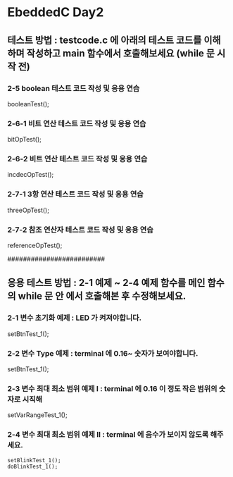 # EbeddedC Day2

## 테스트 방법 : testcode.c 에 아래의 테스트 코드를 이해하며 작성하고 main 함수에서 호출해보세요 (while 문 시작 전)

### 2-5 boolean 테스트 코드 작성 및 응용 연습

   booleanTest();

### 2-6-1 비트 연산 테스트 코드 작성 및 응용 연습

   bitOpTest();

### 2-6-2 비트 연산 테스트 코드 작성 및 응용 연습
 
   incdecOpTest();

### 2-7-1 3항 연산 테스트 코드 작성 및 응용 연습

   threeOpTest();

### 2-7-2 참조 연산자 테스트 코드 작성 및 응용 연습
 
   referenceOpTest();

#########################

## 응용 테스트 방법 : 2-1 예제 ~ 2-4 예제 함수를 메인 함수의 while 문 안 에서 호출해본 후 수정해보세요.

### 2-1 변수 초기화 예제 : LED 가 켜져야합니다.

setBtnTest_1();

### 2-2 변수 Type 예제 : terminal 에 0.16~ 숫자가 보여야합니다.

setBtnTest_1();

### 2-3 변수 최대 최소 범위 예제 I : terminal 에 0.16 이 정도 작은 범위의 숫자로 시직해

setVarRangeTest_1();

### 2-4 변수 최대 최소 범위 예제 II : terminal 에 음수가 보이지 않도록 해주세요.

    setBlinkTest_1(); 
    doBlinkTest_1();    

   

   

    
